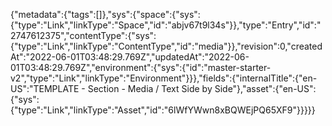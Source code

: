 {"metadata":{"tags":[]},"sys":{"space":{"sys":{"type":"Link","linkType":"Space","id":"abjv67t9l34s"}},"type":"Entry","id":"2747612375","contentType":{"sys":{"type":"Link","linkType":"ContentType","id":"media"}},"revision":0,"createdAt":"2022-06-01T03:48:29.769Z","updatedAt":"2022-06-01T03:48:29.769Z","environment":{"sys":{"id":"master-starter-v2","type":"Link","linkType":"Environment"}}},"fields":{"internalTitle":{"en-US":"TEMPLATE - Section - Media / Text Side by Side"},"asset":{"en-US":{"sys":{"type":"Link","linkType":"Asset","id":"6lWfYWwn8xBQWEjPQ65XF9"}}}}}